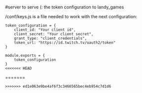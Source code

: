 #server to serve (: the token configuration to landy_games

/conf/keys.js is a file needed to work with the next configuration:

```
token_configuration = {
    client_id: "Your client id",
    client_secret: "Your client secret",
    grant_type: "client_credentials",
    token_url: "https://id.twitch.tv/oauth2/token"
}

module.exports = {
    token_configuration
}
<<<<<<< HEAD
```
=======
```
>>>>>>> ed1e063e9be4af6f3c3466565bec4eb954c7d1d6
